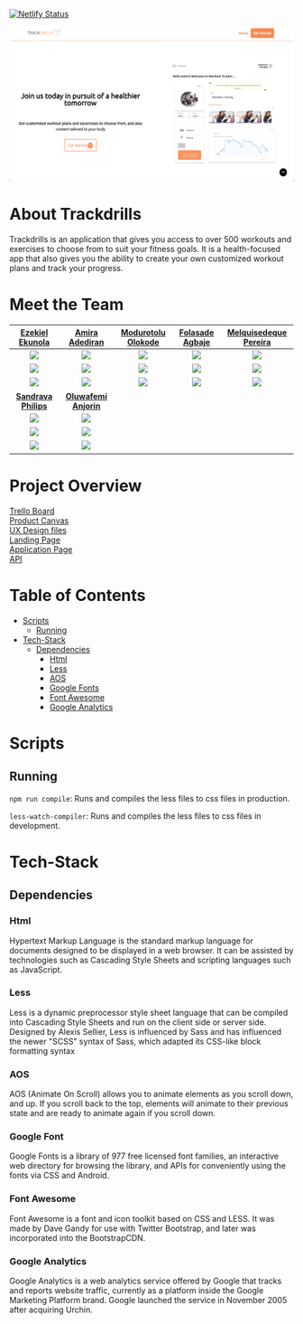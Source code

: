 [![Netlify Status](https://api.netlify.com/api/v1/badges/a1c128aa-4622-4859-9b55-c0f7f5b8956b/deploy-status)](https://app.netlify.com/sites/trackdrills-landing/deploys)

<img src="./assets/trackdrills_banner.png" />

# About Trackdrills

Trackdrills is an application that gives you access to over 500 workouts and exercises to choose from to suit your fitness goals. It is a health-focused app that also gives you the ability to create your own customized workout plans and track your progress.

# Meet the Team

|                                          [Ezekiel Ekunola](https://github.com/easybuoy)                                          |                                                [Amira Adediran](https://github.com/amxra)                                                 |                                         [Modurotolu Olokode](https://github.com/durotolu)                                          |                                       [Folasade Agbaje](https://github.com/estheragbaje)                                       |                                   [Melquisedeque Pereira](https://github.com/melquip)                                    |
| :------------------------------------------------------------------------------------------------------------------------------: | :---------------------------------------------------------------------------------------------------------------------------------------: | :--------------------------------------------------------------------------------------------------------------------------------: | :----------------------------------------------------------------------------------------------------------------------------: | :----------------------------------------------------------------------------------------------------------------------: |
|    [<img src="https://ca.slack-edge.com/T4JUEB3ME-UHQMX3CLS-4607ead88481-512" width = "200" />](https://github.com/easybuoy)     |          [<img src="https://ca.slack-edge.com/T4JUEB3ME-ULJJ9BPPD-e5a7c1cc71bf-512" width = "200" />](https://github.com/amxra)           |     [<img src="https://ca.slack-edge.com/T4JUEB3ME-ULPJMSH9P-eedde51dbb77-512" width = "200" />](https://github.com/durotolu)      | [<img src="https://ca.slack-edge.com/T4JUEB3ME-ULVMV2R29-7103c65528c4-5122" width = "200" />](https://github.com/estheragbaje) | [<img src="https://ca.slack-edge.com/T4JUEB3ME-ULJ9RFUFM-36a61875911d-512" width = "200" />](https://github.com/melquip) |
|                      [<img src="https://github.com/favicon.ico" width="15"> ](https://github.com/easybuoy)                       |                            [<img src="https://github.com/favicon.ico" width="15"> ](https://github.com/amxra)                             |                       [<img src="https://github.com/favicon.ico" width="15"> ](https://github.com/durotolu)                        |                   [<img src="https://github.com/favicon.ico" width="15"> ](https://github.com/estheragbaje)                    |                   [<img src="https://github.com/favicon.ico" width="15"> ](https://github.com/melquip)                   |
|     [ <img src="https://static.licdn.com/sc/h/al2o9zrvru7aqj8e1x2rzsrca" width="15"> ](https://www.linkedin.com/in/easybuoy)     | [ <img src="https://static.licdn.com/sc/h/al2o9zrvru7aqj8e1x2rzsrca" width="15"> ](https://www.linkedin.com/in/amira-adediran-8308b4196/) | [ <img src="https://static.licdn.com/sc/h/al2o9zrvru7aqj8e1x2rzsrca" width="15"> ](https://www.linkedin.com/in/modurotoluolokode/) | [ <img src="https://static.licdn.com/sc/h/al2o9zrvru7aqj8e1x2rzsrca" width="15"> ](https://www.linkedin.com/in/folasadeagbaje) | [ <img src="https://static.licdn.com/sc/h/al2o9zrvru7aqj8e1x2rzsrca" width="15"> ](https://www.linkedin.com/in/melquip/) |
|                                    [**Sandrava Philips**](https://github.com/Sandravaphilips)                                    |                                           [**Oluwafemi Anjorin**](https://github.com/Leelsmuth)                                           |                                                                                                                                    |
| [<img src="https://ca.slack-edge.com/T4JUEB3ME-ULVJMEELU-2b21a1df08ff-512" width = "200" />](https://github.com/Sandravaphilips) |        [<img src="https://ca.slack-edge.com/T4JUEB3ME-ULPHCUQF3-48914af04c69-512" width = "200" />](https://github.com/Leelsmuth)         |                                                                                                                                    |
|                   [<img src="https://github.com/favicon.ico" width="15"> ](https://github.com/Sandravaphilips)                   |                          [<img src="https://github.com/favicon.ico" width="15"> ](https://github.com/Leelsmuth)                           |                                                                                                                                    |
| [ <img src="https://static.licdn.com/sc/h/al2o9zrvru7aqj8e1x2rzsrca" width="15"> ](https://www.linkedin.com/in/sandravaphilips)  |     [ <img src="https://static.licdn.com/sc/h/al2o9zrvru7aqj8e1x2rzsrca" width="15"> ](https://www.linkedin.com/in/oluwafemi-anjorin)     |

# Project Overview

[Trello Board](https://trello.com/b/iTrFFYwu/labseu3-workout-tracker) <br>
[Product Canvas](https://www.notion.so/EU3-Workout-Tracker-07d713eeab674a938ea65ce065462384) <br>
[UX Design files](https://www.figma.com/file/r3J1gqHSg2Mci8tHb6vXdd/Trackdrills) <br>
[Landing Page](https://trackdrills.com/) <br>
[Application Page](https://app.trackdrills.com/) <br>
[API](https://trackdrills.herokuapp.com/) <br>

# Table of Contents

- [Scripts](#scripts)
  - [Running](#running)
- [Tech-Stack](#tech-stack)
  - [Dependencies](#dependencies)
    - [Html](#html)
    - [Less](#Less)
    - [AOS](#Aos)
    - [Google Fonts](#Google-fonts)
    - [Font Awesome](#Font-awesome)
    - [Google Analytics](#Google-analytics)

# Scripts

## Running

`npm run compile`: Runs and compiles the less files to css files in production.

`less-watch-compiler`: Runs and compiles the less files to css files in development.

# Tech-Stack

## Dependencies

### Html

Hypertext Markup Language is the standard markup language for documents designed to be displayed in a web browser. It can be assisted by technologies such as Cascading Style Sheets and scripting languages such as JavaScript.

### Less

Less is a dynamic preprocessor style sheet language that can be compiled into Cascading Style Sheets and run on the client side or server side. Designed by Alexis Sellier, Less is influenced by Sass and has influenced the newer "SCSS" syntax of Sass, which adapted its CSS-like block formatting syntax

### AOS

AOS (Animate On Scroll) allows you to animate elements as you scroll down, and up. If you scroll back to the top, elements will animate to their previous state and are ready to animate again if you scroll down.

### Google Font

Google Fonts is a library of 977 free licensed font families, an interactive web directory for browsing the library, and APIs for conveniently using the fonts via CSS and Android.

### Font Awesome

Font Awesome is a font and icon toolkit based on CSS and LESS. It was made by Dave Gandy for use with Twitter Bootstrap, and later was incorporated into the BootstrapCDN.

### Google Analytics

Google Analytics is a web analytics service offered by Google that tracks and reports website traffic, currently as a platform inside the Google Marketing Platform brand. Google launched the service in November 2005 after acquiring Urchin.
